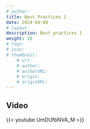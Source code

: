 ```yaml
---
# author: 
title: Best Practices 1
date: 2024-04-08
# layout: 
description: Best practices 1
weight: 10
# tags: 
# icon: 
# thumbnail: 
    # url: 
    # author: 
    # authorURL: 
    # origin: 
    # originURL: 
---
```


## Video

{{< youtube UmDUfbNVA_M >}}
